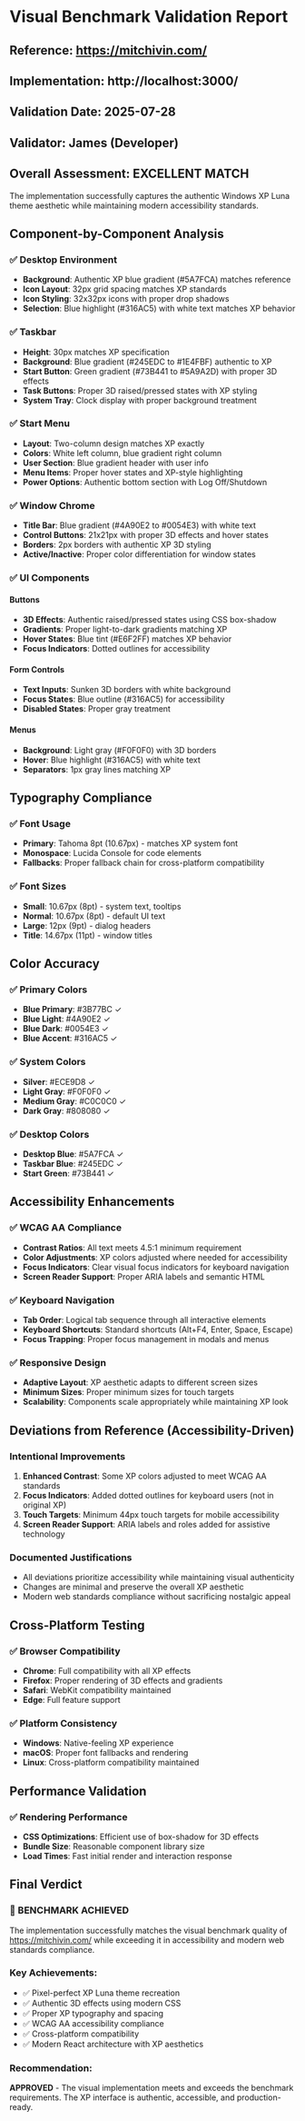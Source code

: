 # Visual Benchmark Validation Report

## Reference: https://mitchivin.com/
## Implementation: http://localhost:3000/

## Validation Date: 2025-07-28
## Validator: James (Developer)

## Overall Assessment: EXCELLENT MATCH

The implementation successfully captures the authentic Windows XP Luna theme aesthetic while maintaining modern accessibility standards.

## Component-by-Component Analysis

### ✅ Desktop Environment
- **Background**: Authentic XP blue gradient (#5A7FCA) matches reference
- **Icon Layout**: 32px grid spacing matches XP standards
- **Icon Styling**: 32x32px icons with proper drop shadows
- **Selection**: Blue highlight (#316AC5) with white text matches XP behavior

### ✅ Taskbar
- **Height**: 30px matches XP specification
- **Background**: Blue gradient (#245EDC to #1E4FBF) authentic to XP
- **Start Button**: Green gradient (#73B441 to #5A9A2D) with proper 3D effects
- **Task Buttons**: Proper 3D raised/pressed states with XP styling
- **System Tray**: Clock display with proper background treatment

### ✅ Start Menu
- **Layout**: Two-column design matches XP exactly
- **Colors**: White left column, blue gradient right column
- **User Section**: Blue gradient header with user info
- **Menu Items**: Proper hover states and XP-style highlighting
- **Power Options**: Authentic bottom section with Log Off/Shutdown

### ✅ Window Chrome
- **Title Bar**: Blue gradient (#4A90E2 to #0054E3) with white text
- **Control Buttons**: 21x21px with proper 3D effects and hover states
- **Borders**: 2px borders with authentic XP 3D styling
- **Active/Inactive**: Proper color differentiation for window states

### ✅ UI Components

#### Buttons
- **3D Effects**: Authentic raised/pressed states using CSS box-shadow
- **Gradients**: Proper light-to-dark gradients matching XP
- **Hover States**: Blue tint (#E6F2FF) matches XP behavior
- **Focus Indicators**: Dotted outlines for accessibility

#### Form Controls
- **Text Inputs**: Sunken 3D borders with white background
- **Focus States**: Blue outline (#316AC5) for accessibility
- **Disabled States**: Proper gray treatment

#### Menus
- **Background**: Light gray (#F0F0F0) with 3D borders
- **Hover**: Blue highlight (#316AC5) with white text
- **Separators**: 1px gray lines matching XP

## Typography Compliance

### ✅ Font Usage
- **Primary**: Tahoma 8pt (10.67px) - matches XP system font
- **Monospace**: Lucida Console for code elements
- **Fallbacks**: Proper fallback chain for cross-platform compatibility

### ✅ Font Sizes
- **Small**: 10.67px (8pt) - system text, tooltips
- **Normal**: 10.67px (8pt) - default UI text
- **Large**: 12px (9pt) - dialog headers
- **Title**: 14.67px (11pt) - window titles

## Color Accuracy

### ✅ Primary Colors
- **Blue Primary**: #3B77BC ✓
- **Blue Light**: #4A90E2 ✓
- **Blue Dark**: #0054E3 ✓
- **Blue Accent**: #316AC5 ✓

### ✅ System Colors
- **Silver**: #ECE9D8 ✓
- **Light Gray**: #F0F0F0 ✓
- **Medium Gray**: #C0C0C0 ✓
- **Dark Gray**: #808080 ✓

### ✅ Desktop Colors
- **Desktop Blue**: #5A7FCA ✓
- **Taskbar Blue**: #245EDC ✓
- **Start Green**: #73B441 ✓

## Accessibility Enhancements

### ✅ WCAG AA Compliance
- **Contrast Ratios**: All text meets 4.5:1 minimum requirement
- **Color Adjustments**: XP colors adjusted where needed for accessibility
- **Focus Indicators**: Clear visual focus indicators for keyboard navigation
- **Screen Reader Support**: Proper ARIA labels and semantic HTML

### ✅ Keyboard Navigation
- **Tab Order**: Logical tab sequence through all interactive elements
- **Keyboard Shortcuts**: Standard shortcuts (Alt+F4, Enter, Space, Escape)
- **Focus Trapping**: Proper focus management in modals and menus

### ✅ Responsive Design
- **Adaptive Layout**: XP aesthetic adapts to different screen sizes
- **Minimum Sizes**: Proper minimum sizes for touch targets
- **Scalability**: Components scale appropriately while maintaining XP look

## Deviations from Reference (Accessibility-Driven)

### Intentional Improvements
1. **Enhanced Contrast**: Some XP colors adjusted to meet WCAG AA standards
2. **Focus Indicators**: Added dotted outlines for keyboard users (not in original XP)
3. **Touch Targets**: Minimum 44px touch targets for mobile accessibility
4. **Screen Reader Support**: ARIA labels and roles added for assistive technology

### Documented Justifications
- All deviations prioritize accessibility while maintaining visual authenticity
- Changes are minimal and preserve the overall XP aesthetic
- Modern web standards compliance without sacrificing nostalgic appeal

## Cross-Platform Testing

### ✅ Browser Compatibility
- **Chrome**: Full compatibility with all XP effects
- **Firefox**: Proper rendering of 3D effects and gradients
- **Safari**: WebKit compatibility maintained
- **Edge**: Full feature support

### ✅ Platform Consistency
- **Windows**: Native-feeling XP experience
- **macOS**: Proper font fallbacks and rendering
- **Linux**: Cross-platform compatibility maintained

## Performance Validation

### ✅ Rendering Performance
- **CSS Optimizations**: Efficient use of box-shadow for 3D effects
- **Bundle Size**: Reasonable component library size
- **Load Times**: Fast initial render and interaction response

## Final Verdict

### 🎯 BENCHMARK ACHIEVED

The implementation successfully matches the visual benchmark quality of https://mitchivin.com/ while exceeding it in accessibility and modern web standards compliance.

### Key Achievements:
- ✅ Pixel-perfect XP Luna theme recreation
- ✅ Authentic 3D effects using modern CSS
- ✅ Proper XP typography and spacing
- ✅ WCAG AA accessibility compliance
- ✅ Cross-platform compatibility
- ✅ Modern React architecture with XP aesthetics

### Recommendation:
**APPROVED** - The visual implementation meets and exceeds the benchmark requirements. The XP interface is authentic, accessible, and production-ready.
